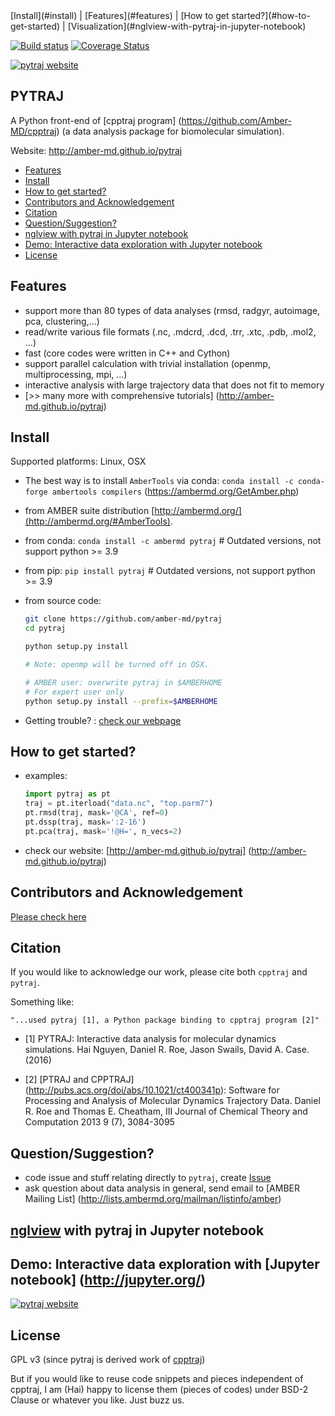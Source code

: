 <DUMMY test>
[Install](#install) | [Features](#features) | [How to get started?](#how-to-get-started) | [Visualization](#nglview-with-pytraj-in-jupyter-notebook)

[![Build status](https://github.com/Amber-MD/pytraj/actions/workflows/python-package-conda.yml/badge.svg)](https://github.com/Amber-MD/pytraj/actions/workflows/python-package-conda.yml)
[![Coverage Status](https://coveralls.io/repos/Amber-MD/pytraj/badge.svg?branch=master&service=github)](https://coveralls.io/github/Amber-MD/pytraj?branch=master)

[![pytraj website](./examples/figures/pytraj.gif)](http://amber-md.github.io/pytraj/latest/index.html)

PYTRAJ 
------
A Python front-end of [cpptraj program] (https://github.com/Amber-MD/cpptraj) (a data analysis package for biomolecular simulation).

Website: http://amber-md.github.io/pytraj

* [Features](#features)
* [Install](#install)
* [How to get started?](#how-to-get-started)
* [Contributors and Acknowledgement](#contributors-and-acknowledgement)
* [Citation](#citation)
* [Question/Suggestion?](#questionsuggestion)
* [nglview with pytraj in Jupyter notebook](#nglview-with-pytraj-in-jupyter-notebook)
* [Demo: Interactive data exploration with Jupyter notebook](#demo-interactive-data-exploration-with-jupyter-notebook)
* [License](#license)


Features
--------

- support more than 80 types of data analyses (rmsd, radgyr, autoimage, pca, clustering,...)
- read/write various file formats (.nc, .mdcrd, .dcd, .trr, .xtc, .pdb, .mol2, ...)
- fast (core codes were written in C++ and Cython)
- support parallel calculation with trivial installation (openmp, multiprocessing, mpi, ...)
- interactive analysis with large trajectory data that does not fit to memory
- [>> many more with comprehensive tutorials] (http://amber-md.github.io/pytraj)


Install
-------
Supported platforms: Linux, OSX

- The best way is to install `AmberTools` via conda: `conda install -c conda-forge ambertools compilers` (https://ambermd.org/GetAmber.php)

- from AMBER suite distribution [http://ambermd.org/](http://ambermd.org/#AmberTools).

- from conda: `conda install -c ambermd pytraj` # Outdated versions, not support python >= 3.9

- from pip: `pip install pytraj` # Outdated versions, not support python >= 3.9

- from source code:

    ```bash
    git clone https://github.com/amber-md/pytraj
    cd pytraj

    python setup.py install
 
    # Note: openmp will be turned off in OSX.
    
    # AMBER user: overwrite pytraj in $AMBERHOME
    # For expert user only
    python setup.py install --prefix=$AMBERHOME
    ```

- Getting trouble? : [check our webpage](http://amber-md.github.io/pytraj/latest/installation.html)


How to get started?
------------------

- examples: 

    ```python
    import pytraj as pt
    traj = pt.iterload("data.nc", "top.parm7")
    pt.rmsd(traj, mask='@CA', ref=0)
    pt.dssp(traj, mask=':2-16')
    pt.pca(traj, mask='!@H=', n_vecs=2)
    ```
- check our website: [http://amber-md.github.io/pytraj] (http://amber-md.github.io/pytraj)

Contributors and Acknowledgement
--------------------------------

[Please check here](./contributors/)

Citation
--------

If you would like to acknowledge our work, please cite both ``cpptraj`` and ``pytraj``.

Something like: 

    "...used pytraj [1], a Python package binding to cpptraj program [2]"

- [1] PYTRAJ: Interactive data analysis for molecular dynamics simulations. Hai Nguyen, Daniel R. Roe, Jason Swails, David A. Case. (2016)

- [2] [PTRAJ and CPPTRAJ] (http://pubs.acs.org/doi/abs/10.1021/ct400341p): Software for Processing and Analysis of Molecular Dynamics Trajectory Data.
Daniel R. Roe and Thomas E. Cheatham, III
Journal of Chemical Theory and Computation 2013 9 (7), 3084-3095 


Question/Suggestion?
--------------------
* code issue and stuff relating directly to `pytraj`, create [Issue](https://github.com/pytraj/pytraj/issues)
* ask question about data analysis in general, send email to [AMBER Mailing List] (http://lists.ambermd.org/mailman/listinfo/amber)

[nglview](https://github.com/arose/nglview) with pytraj in Jupyter notebook
---------------------------------------


Demo: Interactive data exploration with [Jupyter notebook] (http://jupyter.org/)
--------------------------------------------------------------------------------

[![pytraj website](./examples/figures/progress_bar.gif)](http://amber-md.github.io/pytraj/latest/index.html)


License
-------
GPL v3 (since pytraj is derived work of [cpptraj](https://github.com/Amber-MD/cpptraj/blob/master/LICENSE))

But if you would like to reuse code snippets and pieces independent of cpptraj, I am (Hai) happy to license them (pieces of codes) under 
BSD-2 Clause or whatever you like. Just buzz us.
